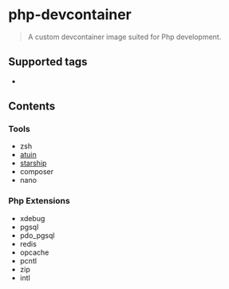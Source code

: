 # php-devcontainer

> A custom devcontainer image suited for Php development.

## Supported tags

- <no value>

## Contents

### Tools

- zsh
- [atuin](https://atuin.sh/)
- [starship](https://starship.rs/)
- composer
- nano

### Php Extensions

- xdebug
- pgsql
- pdo_pgsql
- redis
- opcache
- pcntl
- zip
- intl
